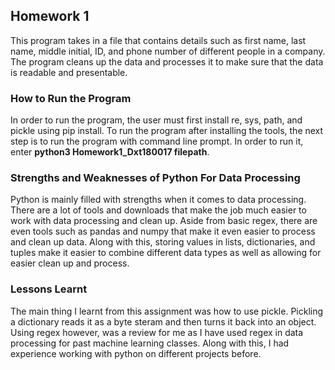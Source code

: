 ## Homework 1

This program takes in a file that contains details such as first name, last name, middle initial, ID, and phone number of different people in
a company. The program cleans up the data and processes it to make sure that the data is readable and presentable.

### How to Run the Program

In order to run the program, the user must first install re, sys, path, and pickle using pip install.
To run the program after installing the tools, the next step is to run the program with command line prompt.
In order to run it, enter **python3 Homework1_Dxt180017 filepath**.

### Strengths and Weaknesses of Python For Data Processing

Python is mainly filled with strengths when it comes to data processing. There are a lot of tools and downloads that make the job much easier to
work with data processing and clean up. Aside from basic regex, there are even tools such as pandas and numpy that make it even easier to process
and clean up data. Along with this, storing values in lists, dictionaries, and tuples make it easier to combine different data types as well as allowing
for easier clean up and process.

### Lessons Learnt ###

The main thing I learnt from this assignment was how to use pickle. Pickling a dictionary reads it as a byte steram and then turns it back into an object. Using
regex however, was a review for me as I have used regex in data processing for past machine learning classes. Along with this, I had experience working with python
on different projects before. 